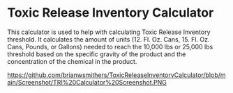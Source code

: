 # Toxic Release Inventory Calculator
This calculator is used to help with calculating Toxic Release Inventory threshold. It calculates the amount of units (12. Fl. Oz. Cans, 15. Fl. Oz. Cans, Pounds, or Gallons) needed to reach the 10,000 lbs or 25,000 lbs threshold based on the specific gravity of the product and the concentration of the chemical in the product.

https://github.com/brianwsmithers/ToxicReleaseInventoryCalculator/blob/main/Screenshot/TRI%20Calculator%20Screenshot.PNG
